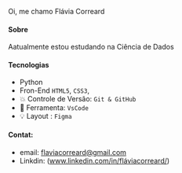 Oi, me chamo Flávia Correard

####  Sobre

Aatualmente estou estudando na Ciência de Dados

#### Tecnologias
- Python
- Fron-End  `HTML5`, `CSS3`,  
- 💥 Controle de Versão: `Git & GitHub`
- 🔧 Ferramenta: `VsCode`
- 💡  Layout :  `Figma`

#### Contat:

- email: flaviacorreard@gmail.com  
- Linkdin: (www.linkedin.com/in/fláviacorreard/)
